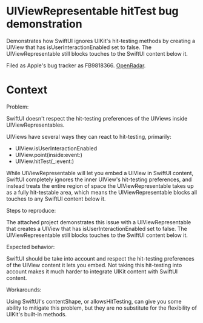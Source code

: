# UIViewRepresentable hitTest bug demonstration

Demonstrates how SwiftUI ignores UIKit's hit-testing methods by creating a UIView that has isUserInteractionEnabled set to false. The UIViewRepresentable still blocks touches to the SwiftUI content below it.

Filed as Apple's bug tracker as FB9818366. [OpenRadar](https://openradar.appspot.com/radar?id=5006201888702464).

# Context

Problem:

SwiftUI doesn't respect the hit-testing preferences of the UIViews inside UIViewRepresentables.

UIViews have several ways they can react to hit-testing, primarily:

- UIView.isUserInteractionEnabled
- UIView.point(inside:event:)
- UIView.hitTest(_:event:)

While UIViewRepresentable will let you embed a UIView in SwiftUI content, SwiftUI completely ignores the inner UIView's hit-testing preferences, and instead treats the entire region of space the UIViewRepresentable takes up as a fully hit-testable area, which means the UIViewRepresentable blocks all touches to any SwiftUI content below it.

Steps to reproduce:

The attached project demonstrates this issue with a UIViewRepresentable that creates a UIView that has isUserInteractionEnabled set to false. The UIViewRepresentable still blocks touches to the SwiftUI content below it.

Expected behavior:

SwiftUI should be take into account and respect the hit-testing preferences of the UIView content it lets you embed. Not taking this hit-testing into account makes it much harder to integrate UIKit content with SwiftUI content.

Workarounds:

Using SwiftUI's contentShape, or allowsHitTesting, can give you some ability to mitigate this problem, but they are no substitute for the flexibility of UIKit's built-in methods.

